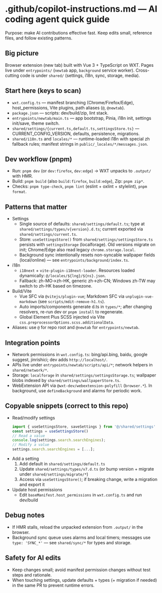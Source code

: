 # .github/copilot-instructions.md — AI coding agent quick guide

Purpose: make AI contributions effective fast. Keep edits small, reference files, and follow existing patterns.

## Big picture

Browser extension (new tab) built with Vue 3 + TypeScript on WXT. Pages live under `entrypoints/` (`newtab` app, `background` service worker). Cross-cutting code is under `shared/` (settings, i18n, sync, storage, media).

## Start here (keys to scan)

- `wxt.config.ts` — manifest branching (Chrome/Firefox/Edge), host_permissions, Vite plugins, path aliases (`@`, `@newtab`).
- `package.json` — scripts: dev/build/zip, lint stack.
- `entrypoints/newtab/main.ts` — app bootstrap, Pinia, i18n init, settings init/save, theme switch.
- `shared/settings/{current.ts,default.ts,settingsStore.ts}` — CURRENT_CONFIG_VERSION, defaults, persistence, migrations.
- `shared/i18n.ts` and `locales/*` — runtime-loaded i18n with special zh fallback rules; manifest strings in `public/_locales/*/messages.json`.

## Dev workflow (pnpm)

- Run: `pnpm dev` (or `dev:firefox`, `dev:edge`) → WXT unpacks to `.output/` with HMR.
- Build: `pnpm build` (also `build:firefox`, `build:edge`), Zip: `pnpm zip*`.
- Checks: `pnpm type-check`, `pnpm lint` (eslint + oxlint + stylelint), `pnpm format`.

## Patterns that matter

- Settings
  - Single source of defaults: `shared/settings/default.ts`; type at `shared/settings/types/v{version}.d.ts`; current exported via `shared/settings/current.ts`.
  - Store: `useSettingsStore()` from `shared/settings/settingsStore.ts` persists with `settingsStorage` (localforage). Old versions migrate on init; Chrome/Edge also read legacy `chrome.storage.local`.
  - Background sync intentionally resets non-syncable wallpaper fields (local/online) — see `entrypoints/background/index.ts`.
- i18n
  - `i18next` + `vite-plugin-i18next-loader`. Resources loaded dynamically: `@/locales/${lng}/${ns}.json`.
  - Fallback: zh-MO→zh-HK, generic zh→zh-CN; Windows zh-TW may switch to zh-HK based on timezone.
- Build/Vite
  - Vue SFC via `@vitejs/plugin-vue`; Markdown SFC via `unplugin-vue-markdown` (see `scripts/mdit-remove-h1.ts`).
  - Auto imports/components generate d.ts in `types/*`; after changing resolvers, re-run dev or `pnpm install` to regenerate.
  - Global Element Plus SCSS injected via Vite `css.preprocessorOptions.scss.additionalData`.
- Aliases: use `@` for repo root and `@newtab` for `entrypoints/newtab`.

## Integration points

- Network permissions in `wxt.config.ts`: bing/api.bing, baidu, google suggest, jinrishici; dev adds `http://localhost/`.
- APIs live under `entrypoints/newtab/scripts/api/*`; network helpers in `shared/network/*`.
- Storage: `localforage` in `shared/settings/settingsStorage.ts`; wallpaper blobs indexed by `shared/settings/wallpaperStore.ts`.
- WebExtension API via `@wxt-dev/webextension-polyfill` (`browser.*`). In background, use `defineBackground` and alarms for periodic work.

## Copyable snippets (correct to this repo)

- Read/modify settings
  ```ts
  import { useSettingsStore, saveSettings } from '@/shared/settings'
  const settings = useSettingsStore()
  // Read a value
  console.log(settings.search.searchEngines);
  // Modify a value
  settings.search.searchEngines = [...];
  ```
- Add a setting
  1. Add default in `shared/settings/default.ts`
  2. Update `shared/settings/types/v7.d.ts` (or bump version + migrate under `shared/settings/migrate/*`)
  3. Access via `useSettingsStore()`; if breaking change, write a migration and export it
- Update host permissions
  - Edit `baseManifest.host_permissions` in `wxt.config.ts` and run dev/build

## Debug notes

- If HMR stalls, reload the unpacked extension from `.output/` in the browser.
- Background sync queue uses alarms and local timers; messages use `type: 'SYNC_*'` — see `shared/sync/*` for types and storage.

## Safety for AI edits

- Keep changes small; avoid manifest permission changes without test steps and rationale.
- When touching settings, update defaults + types (+ migration if needed) in the same PR to prevent runtime errors.
